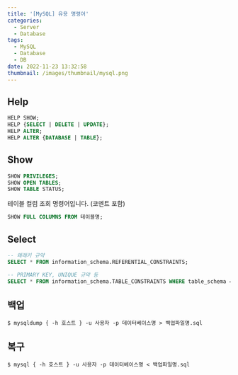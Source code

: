 ```yaml
---
title: '[MySQL] 유용 명령어'
categories:
  - Server
  - Database
tags:
  - MySQL
  - Database
  - DB
date: 2022-11-23 13:32:58
thumbnail: /images/thumbnail/mysql.png
---
```


## Help

```sql
HELP SHOW;
HELP {SELECT | DELETE | UPDATE};
HELP ALTER;
HELP ALTER {DATABASE | TABLE};
```

## Show

```sql
SHOW PRIVILEGES;
SHOW OPEN TABLES;
SHOW TABLE STATUS;
```

테이블 컬럼 조회 명령어입니다. (코멘트 포함)

```sql
SHOW FULL COLUMNS FROM 테이블명;
```

## Select

```sql
-- 왜래키 규약
SELECT * FROM information_schema.REFERENTIAL_CONSTRAINTS;

-- PRIMARY KEY, UNIQUE 규악 등
SELECT * FROM information_schema.TABLE_CONSTRAINTS WHERE table_schema = 데이터베이스명;
```

## 백업

```shell
$ mysqldump { -h 호스트 } -u 사용자 -p 데이터베이스명 > 백업파일명.sql
```

## 복구

```shell
$ mysql { -h 호스트 } -u 사용자 -p 데이터베이스명 < 백업파일명.sql
```
